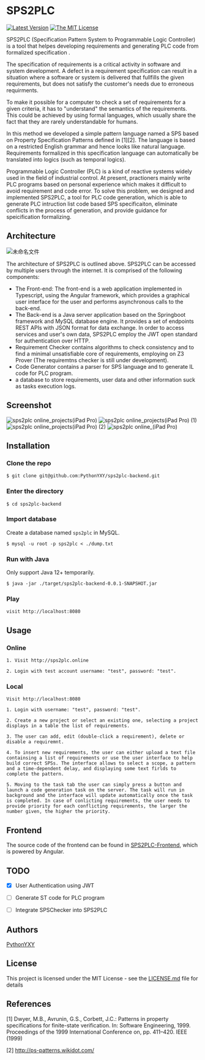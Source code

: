 # SPS2PLC

[![Latest Version](https://img.shields.io/badge/build-passing-green)]()
[![The MIT License](http://img.shields.io/badge/license-MIT-blue.svg)]()
   
SPS2PLC (Specification Pattern System to Programmable Logic Controller) is a tool that helpes developing requirements and generating PLC code from formalized specification .

The specification of requirements is a critical activity in software and system development. A defect in a requirement specification can result in a situation where a software or system is delivered that fullfills the given requirements, but does not satisfy the customer's needs due to erroneous requirments.

To make it possible for a computer to check a set of requirements for a given criteria, it has to "understand" the semantics of the requirements. This could be achieved by using formal languages, which usually share the fact that they are rarely understandable for humans.

In this method we developed a simple pattern language named a SPS based on Property Specification Patterns defined in [1][2]. The language is based on a restricted English grammar and hence looks like natural language. Requirements formalized in this specification language can automatically be translated into logics (such as temporal logics).

Programmable Logic Controller (PLC) is a kind of reactive systems widely used in the field of industrial control. At present, practioners mainly write PLC programs based on personal experience which makes it difficult to avoid requirement and code error. To solve this problem, we designed and implemented SPS2PLC, a tool for PLC code generation, which is able to generate PLC intruction list code based SPS specificaiton, eliminate conflicts in the process of generation, and provide guidance for speicification formalizing.

## Architecture
![未命名文件](https://user-images.githubusercontent.com/8842890/76291428-0b50c980-62e8-11ea-9989-f133223b0680.png)

The architecture of SPS2PLC is outlined above. SPS2PLC can be accessed by multiple users through the internet. It is comprised of the following components:

- The Front-end: The front-end is a web application implemented in Typescript, using the Angular framework, which provides a graphical user interface for the user and performs asynchronous calls to the back-end.
- The Back-end is a Java server application based on the Springboot framework and MySQL database engine. It provides a set of endpoints REST APIs with JSON format for data exchange. In order to access services and user's own data, SPS2PLC employ the JWT open standard for authentication over HTTP.
- Requirement Checker contains algorithms to check consistency and to find a minimal unsatisfiable core of requirements, employing on Z3 Prover (The requiremtns checker is still under development).
- Code Generator contains a parser for SPS language and to generate IL code for PLC program.
- a database to store requirements, user data and other information suck as tasks execution logs.

## Screenshot
![sps2plc online_projects(iPad Pro)](https://user-images.githubusercontent.com/8842890/76288207-2966fb80-62e1-11ea-8592-f09014d0e612.png)
![sps2plc online_projects(iPad Pro) (1)](https://user-images.githubusercontent.com/8842890/76288209-2b30bf00-62e1-11ea-942a-0d52c51d21b7.png)
![sps2plc online_projects(iPad Pro) (2)](https://user-images.githubusercontent.com/8842890/76288212-2c61ec00-62e1-11ea-9728-60f3271709b3.png)
![sps2plc online_(iPad Pro)](https://user-images.githubusercontent.com/8842890/76288216-2d931900-62e1-11ea-91e2-690aeff63c6a.png)

## Installation


### Clone the repo


```
$ git clone git@github.com:PythonYXY/sps2plc-backend.git
```

### Enter the directory

```
$ cd sps2plc-backend
```

### Import database

Create a database named `sps2plc` in MySQL.
```
$ mysql -u root -p sps2plc < ./dump.txt
```

### Run with Java

Only support Java 12+ temporarily.
```
$ java -jar ./target/sps2plc-backend-0.0.1-SNAPSHOT.jar
```

### Play

```
visit http://localhost:8080
```

## Usage

### Online
```
1. Visit http://sps2plc.online

2. Login with test account username: "test", password: "test".
```

### Local
```
Visit http://localhost:8080

1. Login with username: "test", password: "test".

2. Create a new project or select an existing one, selecting a project displays in a table the list of requirements.

3. The user can add, edit (double-click a requirement), delete or disable a requiremnt.

4. To insert new requirements, the user can either upload a text file containsing a list of requirements or use the user interface to help build correct SPSs. The interface allows to select a scope, a pattern and a time-dependent delay, and displaying some text firlds to complete the pattern.

5. Moving to the task tab the user can simply press a button and launch a code generation task on the server. The task will run in background and the interface will update automatically once the task is completed. In case of conlicting requirements, the user needs to provide priority for each conflicting requirements, the larger the number given, the higher the priority.

```
## Frontend

The source code of the frontend can be found in [SPS2PLC-Frontend](https://github.com/PythonYXY/sps2plc-frontend), which is powered by Angular.


## TODO
- [x] User Authentication using JWT
- [ ] Generate ST code for PLC program
- [ ] Integrate SPSChecker into SPS2PLC


## Authors

[PythonYXY](https://github.com/PythonYXY)

## License

This project is licensed under the MIT License - see the [LICENSE.md](LICENSE.md) file for details

## References

[1] Dwyer, M.B., Avrunin, G.S., Corbett, J.C.: Patterns in property specifications for finite-state verification. In: Software Engineering, 1999. Proceedings of the 1999 International Conference on, pp. 411–420. IEEE (1999)

[2] http://ps-patterns.wikidot.com/